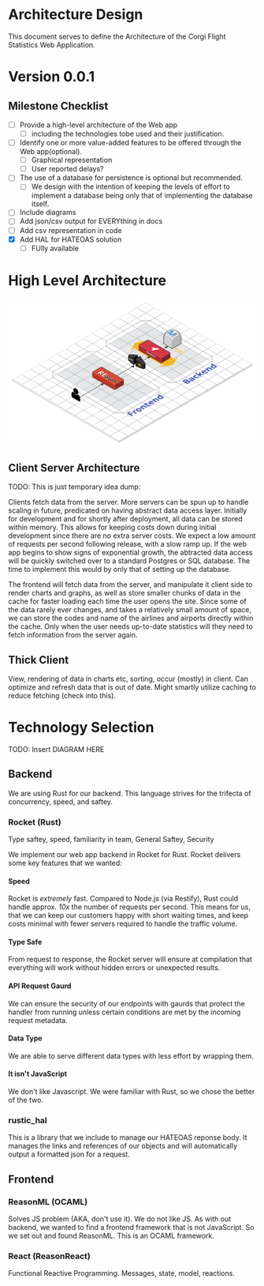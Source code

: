 # Architecture Design
This document serves to define the Architecture of the Corgi Flight Statistics Web Application.
# Version 0.0.1
## Milestone Checklist 
- [ ] Provide a high-level architecture of the Web app
    - [ ] including the technologies tobe used and their justification.
- [ ] Identify one or more value-added features to be offered through the Web app(optional).
    - [ ] Graphical representation
    - [ ] User reported delays?
- [ ] The use of a database for persistence is optional but recommended.
    - [ ] We design with the intention of keeping the levels of effort to implement a database being only that of implementing the database itself.
- [ ] Include diagrams
- [ ] Add json/csv output for EVERYthing in docs
- [ ] Add csv representation in code
- [x] Add HAL for HATEOAS solution
    - [ ] FUlly available

# High Level Architecture
![Architecture Diagram](CorgiFlightStatistics.svg)
## Client Server Architecture
TODO: This is just temporary idea dump:

Clients fetch data from the server. More servers can be spun up to handle scaling in future, predicated on having abstract data access layer. Initially for development and for shortly after deployment, all data can be stored within memory. This allows for keeping costs down during initial development since there are no extra server costs. We expect a low amount of requests per second following release, with a slow ramp up. If the web app begins to show signs of exponential growth, the abtracted data access will be quickly switched over to a standard Postgres or SQL database. The time to implement this would by only that of setting up the database.

The frontend will fetch data from the server, and manipulate it client side to render charts and graphs, as well as store smaller chunks of data in the cache for faster loading each time the user opens the site. Since some of the data rarely ever changes, and takes a relatively small amount of space, we can store the codes and name of the airlines and airports directly within the cache. Only when the user needs up-to-date statistics will they need to fetch information from the server again.

## Thick Client
View, rendering of data in charts etc, sorting, occur (mostly) in client. Can optimize and refresh data that is out of date. Might smartly utilize caching to reduce fetching (check into this).

# Technology Selection
TODO: Insert DIAGRAM HERE

## Backend
We are using Rust for our backend. This language strives for the trifecta of concurrency, speed, and saftey. 
### Rocket (Rust)
Type saftey, speed, familiarity in team, General Saftey, Security

We implement our web app backend in Rocket for Rust. Rocket delivers some key features that we wanted:
#### Speed
Rocket is *extremely* fast. Compared to Node.js (via Restify), Rust could handle approx. *10x* the number of requests per second. This means for us, that we can keep our customers happy with short waiting times, and keep costs minimal with fewer servers required to handle the traffic volume.

#### Type Safe
From request to response, the Rocket server will ensure at compilation that everything will work without hidden errors or unexpected results.

#### API Request Gaurd
We can ensure the security of our endpoints with gaurds that protect the handler from running unless certain conditions are met by the incoming request metadata. 

#### Data Type
We are able to serve different data types with less effort by wrapping them.

#### It isn't JavaScript
We don't like Javascript. We were familiar with Rust, so we chose the better of the two.


### rustic_hal
This is a library that we include to manage our HATEOAS reponse body. It manages the links and references of our objects and will automatically output a formatted json for a request.

## Frontend

### ReasonML (OCAML)
Solves JS problem (AKA, don't use it). We do not like JS.
As with out backend, we wanted to find a frontend framework that is not JavaScript. So we set out and found ReasonML. This is an OCAML framework.

### React (ReasonReact)
Functional Reactive Programming. Messages, state, model, reactions.

